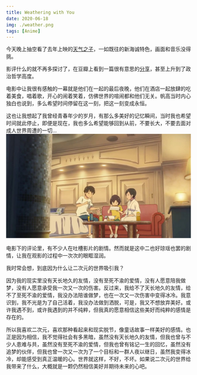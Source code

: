 ```yaml
---
title: Weathering with You
date: 2020-06-18
img: ./weather.png
tags: [Anime]
---
```


今天晚上抽空看了去年上映的[天气之子](https://movie.douban.com/subject/30402296/)，一如既往的新海诚特色，画面和音乐没得挑。

影评什么的就不再多探讨了，在豆瓣上看到一篇很有意思的[分享](https://movie.douban.com/review/10640410/#comments)，甚至上升到了政治哲学高度。

电影中让我很有感触的一幕就是他们在一起的最后夜晚，他们在酒店一起放肆的吃着美食，唱着歌，开心的闹着笑着，仿佛世界的喧闹都和他们无关。帆高当时内心独白也说到，多么希望时间停留在这一刻，把这一刻变成永恒。

这也让我想起了我曾经青春年少的岁月，有那么多美好的记忆瞬间，当时我也希望时间就此停止，即便是现在，我也多么希望能够回到从前，不要长大，不要去面对成人世界周遭的一切...
![hotel](./hotel.jpg)

电影下的评论里，有不少人在吐槽影片的剧情。然而就是这中二也好琼瑶也罢的剧情，让我在观影的过程中一次次的眼眶湿润。

我时常会想，到底因为什么让二次元的世界吸引我？

因为我的现实里没有天长地久的友情，没有至死不渝的爱情，没有人愿意陪我做梦，没有人愿意承受我一次又一次的伤害。反过来，我给不了天长地久的友情，给不了至死不渝的爱情，我没办法陪谁做梦，也在一次又一次伤害中变得冰冷。我意识到，我不光是为了自己活着，我没办法做到洒脱，可是，我又不想放弃美好。或许我遇不到，或许我遇到的并不纯粹，但我真的愿意相信这些美好而纯粹的感情是存在的。

所以我喜欢二次元，喜欢那种看起来和现实脱节，像童话故事一样美好的感情。也正是因为相信，我不觉得社会有多黑暗，虽然没有天长地久的友情，但我也曾与不少人患难与共，虽然没有至死不渝的爱情，但我也曾有铭记一生的回忆，虽然没有追梦的伙伴，但我也曾一次又一次为了一个目标和一群人夜以继日，虽然我变得冰冷，却能感受到真正温暖的心。世界就这样，不好，不坏。如果说二次元的世界给我带来了什么，大概就是一颗仍然相信美好并期待未来的心吧。
